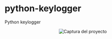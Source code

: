 # python-keylogger
Python keylogger
<p align="center">
  <img src="https://i.ibb.co/CpF6mDQj/keylogger.jpg" alt="Captura del proyecto" width="auto">
</p>
